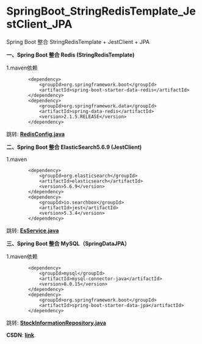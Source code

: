 # SpringBoot_StringRedisTemplate_JestClient_JPA
Spring Boot 整合 StringRedisTemplate + JestClient + JPA

**一、Spring Boot 整合 Redis (StringRedisTemplate)**

1.maven依赖
```
        <dependency>
            <groupId>org.springframework.boot</groupId>
            <artifactId>spring-boot-starter-data-redis</artifactId>
        </dependency>
        <dependency>
            <groupId>org.springframework.data</groupId>
            <artifactId>spring-data-redis</artifactId>
            <version>2.1.5.RELEASE</version>
        </dependency>
```
跳转: [**RedisConfig.java**](https://github.com/TianShengBingFeiNiuRen/SpringBoot_StringRedisTemplate_JestClient_JPA/blob/master/stock-market-macd-calculate/src/main/java/com/blockchaindata/stockmarketmacdcalculate/config/RedisConfig.java)

**二、Spring Boot 整合 ElasticSearch5.6.9 (JestClient)**

1.maven

```
        <dependency>
            <groupId>org.elasticsearch</groupId>
            <artifactId>elasticsearch</artifactId>
            <version>5.6.9</version>
        </dependency>
        <dependency>
            <groupId>io.searchbox</groupId>
            <artifactId>jest</artifactId>
            <version>5.3.4</version>
        </dependency>
```
跳转: [**EsService.java**](https://github.com/TianShengBingFeiNiuRen/SpringBoot_StringRedisTemplate_JestClient_JPA/blob/master/stock-market-macd-calculate/src/main/java/com/blockchaindata/stockmarketmacdcalculate/service/EsService.java)

**三、Spring Boot 整合 MySQL（SpringDataJPA）**

1.maven依赖

```
        <dependency>
            <groupId>mysql</groupId>
            <artifactId>mysql-connector-java</artifactId>
            <version>8.0.15</version>
        </dependency>
        <dependency>
            <groupId>org.springframework.boot</groupId>
            <artifactId>spring-boot-starter-data-jpa</artifactId>
        </dependency>
```
跳转: [**StockInformationRepository.java**](https://github.com/TianShengBingFeiNiuRen/SpringBoot_StringRedisTemplate_JestClient_JPA/blob/master/stock-market-macd-calculate/src/main/java/com/blockchaindata/stockmarketmacdcalculate/dao/StockInformationRepository.java)

**CSDN**: [**link**](https://blog.csdn.net/weixin_39792935/article/details/87862919).
